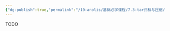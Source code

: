 ```yaml
---
{"dg-publish":true,"permalink":"/10-anolis/基础必学课程/7.3-tar归档与压缩/","dgPassFrontmatter":true}
---
```


TODO